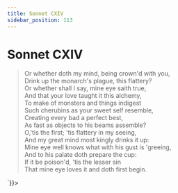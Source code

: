 ```yaml
---
title: Sonnet CXIV
sidebar_position: 113
---
```

<div dangerouslySetInnerHTML={{__html: `<div><HTML><HEAD><TITLE>Sonnet CXIV</TITLE></HEAD>
<BODY><H1>Sonnet CXIV</H1>

<BLOCKQUOTE>Or whether doth my mind, being crown'd with you,<BR>
Drink up the monarch's plague, this flattery?<BR>
Or whether shall I say, mine eye saith true,<BR>
And that your love taught it this alchemy,<BR>
To make of monsters and things indigest<BR>
Such cherubins as your sweet self resemble,<BR>
Creating every bad a perfect best,<BR>
As fast as objects to his beams assemble?<BR>
O,'tis the first; 'tis flattery in my seeing,<BR>
And my great mind most kingly drinks it up:<BR>
Mine eye well knows what with his gust is 'greeing,<BR>
And to his palate doth prepare the cup:<BR>
  If it be poison'd, 'tis the lesser sin<BR>
  That mine eye loves it and doth first begin.<BR>
</BLOCKQUOTE>

</BODY></HTML>
</div>`}}></div>